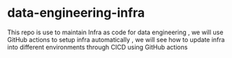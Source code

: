 # data-engineering-infra
This repo is use to maintain Infra as code for data engineering , we will use GitHub actions to setup infra automatically , we will see how to update infra into different environments through CICD using GitHub actions
